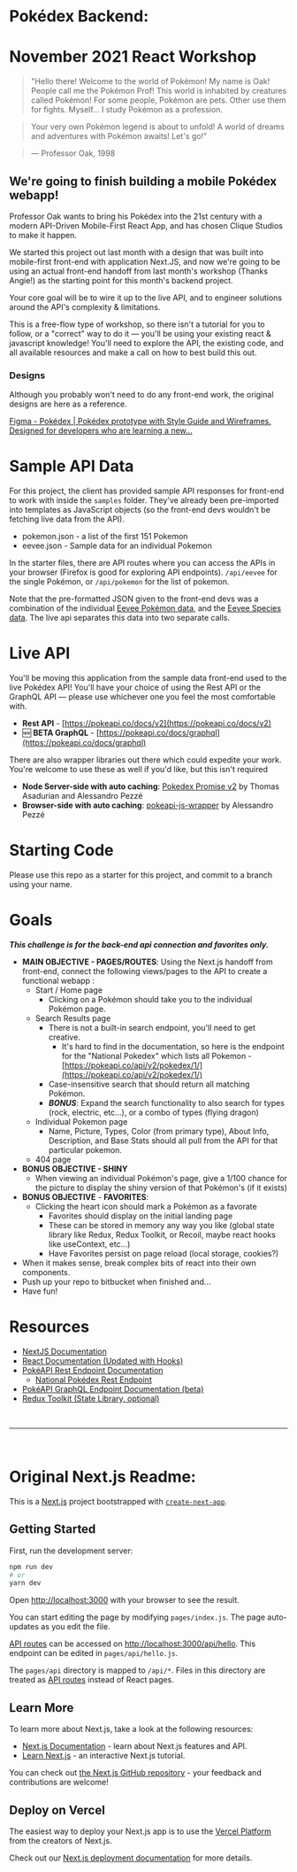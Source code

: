 # Pokédex Backend:
# November 2021 React Workshop


> "Hello there! Welcome to the world of Pokémon! My name is Oak! People call me the Pokémon Prof! This world is inhabited by creatures called Pokémon! For some people, Pokémon are pets. Other use them for fights. Myself… I study Pokémon as a profession.  

> Your very own Pokémon legend is about to unfold! A world of dreams and adventures with Pokémon awaits! Let's go!"


> — Professor Oak, 1998

## We're going to finish building a mobile Pokédex webapp!

Professor Oak wants to bring his Pokédex into the 21st century with a modern API-Driven Mobile-First React App, and has chosen Clique Studios to make it happen.

We started this project out last month with a design that was built into mobile-first front-end with application Next.JS, and now we're going to be using an actual front-end handoff from last month's workshop (Thanks Angie!) as the starting point for this month's backend project.  

Your core goal will be to wire it up to the live API, and to engineer solutions around the API's complexity & limitations.

This is a free-flow type of workshop, so there isn't a tutorial for you to follow, or a "correct" way to do it — you'll be using your existing react & javascript knowledge!  You'll need to explore the API, the existing code, and all available resources and make a call on how to best build this out.  


### Designs

Although you probably won't need to do any front-end work, the original designs are here as a reference.

[Figma - Pokédex | Pokédex prototype with Style Guide and Wireframes. Designed for developers who are learning a new...](https://www.figma.com/community/file/979132880663340794)

# Sample API Data

For this project, the client has provided sample API responses for front-end to work with inside the `samples` folder. They've already been pre-imported into templates as JavaScript objects (so the front-end devs wouldn't be fetching live data from the API).  

- pokemon.json - a list of the first 151 Pokemon
- eevee.json - Sample data for an individual Pokemon

In the starter files, there are API routes where you can access the APIs in your browser (Firefox is good for exploring API endpoints).  `/api/eevee` for the single Pokémon, or `/api/pokemon` for the list of pokemon.

Note that the pre-formatted JSON given to the front-end devs was a combination of the individual [Eevee Pokémon data](https://pokeapi.co/docs/v2#pokemon), and the [Eevee Species data](https://pokeapi.co/docs/v2#pokemon-species).  The live api separates this data into two separate calls.

# Live API

You'll be moving this application from the sample data front-end used to the live Pokédex API! You'll have your choice of using the Rest API or the GraphQL API — please use whichever one you feel the most comfortable with.  

- **Rest API** - [https://pokeapi.co/docs/v2](https://pokeapi.co/docs/v2)
- 🆕 **BETA GraphQL** - [https://pokeapi.co/docs/graphql](https://pokeapi.co/docs/graphql)

There are also wrapper libraries out there which could expedite your work.  You're welcome to use these as well if you'd like, but this isn't required

- **Node Server-side with auto caching**: [Pokedex Promise v2](https://github.com/PokeAPI/pokedex-promise-v2) by Thomas Asadurian and Alessandro Pezzé
- **Browser-side with auto caching**: [pokeapi-js-wrapper](https://github.com/PokeAPI/pokeapi-js-wrapper) by Alessandro Pezzé

# Starting Code

Please use this repo as a starter for this project, and commit to a branch using your name.

# Goals

***This challenge is for the back-end api connection and favorites only.***  

- **MAIN OBJECTIVE - PAGES/ROUTES**: Using the Next.js handoff from front-end, connect the following views/pages to the API to create a functional webapp :
    - Start / Home page
        - Clicking on a Pokémon should take you to the individual Pokémon page.
    - Search Results page
        - There is not a built-in search endpoint, you'll need to get creative.
            - It's hard to find in the documentation, so here is the endpoint for the "National Pokedex" which lists all Pokemon - [https://pokeapi.co/api/v2/pokedex/1/](https://pokeapi.co/api/v2/pokedex/1/)
        - Case-insensitive search that should return all matching Pokémon.
        - ***BONUS***: Expand the search functionality to also search for types (rock, electric, etc...), or a combo of types (flying dragon)
    - Individual Pokemon page
        - Name, Picture, Types, Color (from primary type), About Info, Description, and Base Stats should all pull from the API for that particular pokemon.
    - 404 page
- **BONUS OBJECTIVE - SHINY**
    - When viewing an individual Pokémon's page, give a 1/100 chance for the picture to display the shiny version of that Pokémon's (if it exists)
- **BONUS OBJECTIVE** - **FAVORITES**:
    - Clicking the heart icon should mark a Pokémon as a favorate
        - Favorites should display on the initial landing page
        - These can be stored in memory any way you like (global state library like Redux, Redux Toolkit, or Recoil, maybe react hooks like useContext, etc...)
        - Have Favorites persist on page reload (local storage, cookies?)
- When it makes sense, break complex bits of react into their own components.
- Push up your repo to bitbucket when finished and...
- Have fun!

# Resources

- [NextJS Documentation](https://nextjs.org/docs)
- [React Documentation (Updated with Hooks)](https://beta.reactjs.org/)
- [PokéAPI Rest Endpoint Documentation](https://pokeapi.co/docs/v2)
    - [National Pokédex Rest Endpoint](https://pokeapi.co/api/v2/pokedex/1/)
- [PokéAPI GraphQL Endpoint Documentation (beta)](https://pokeapi.co/docs/graphql)
- [Redux Toolkit (State Library, optional)](https://redux-toolkit.js.org/)


&nbsp;

---
&nbsp;

# Original Next.js Readme:

This is a [Next.js](https://nextjs.org/) project bootstrapped with [`create-next-app`](https://github.com/vercel/next.js/tree/canary/packages/create-next-app).

## Getting Started

First, run the development server:

```bash
npm run dev
# or
yarn dev
```

Open [http://localhost:3000](http://localhost:3000) with your browser to see the result.

You can start editing the page by modifying `pages/index.js`. The page auto-updates as you edit the file.

[API routes](https://nextjs.org/docs/api-routes/introduction) can be accessed on [http://localhost:3000/api/hello](http://localhost:3000/api/hello). This endpoint can be edited in `pages/api/hello.js`.

The `pages/api` directory is mapped to `/api/*`. Files in this directory are treated as [API routes](https://nextjs.org/docs/api-routes/introduction) instead of React pages.

## Learn More

To learn more about Next.js, take a look at the following resources:

- [Next.js Documentation](https://nextjs.org/docs) - learn about Next.js features and API.
- [Learn Next.js](https://nextjs.org/learn) - an interactive Next.js tutorial.

You can check out [the Next.js GitHub repository](https://github.com/vercel/next.js/) - your feedback and contributions are welcome!

## Deploy on Vercel

The easiest way to deploy your Next.js app is to use the [Vercel Platform](https://vercel.com/new?utm_medium=default-template&filter=next.js&utm_source=create-next-app&utm_campaign=create-next-app-readme) from the creators of Next.js.

Check out our [Next.js deployment documentation](https://nextjs.org/docs/deployment) for more details.
